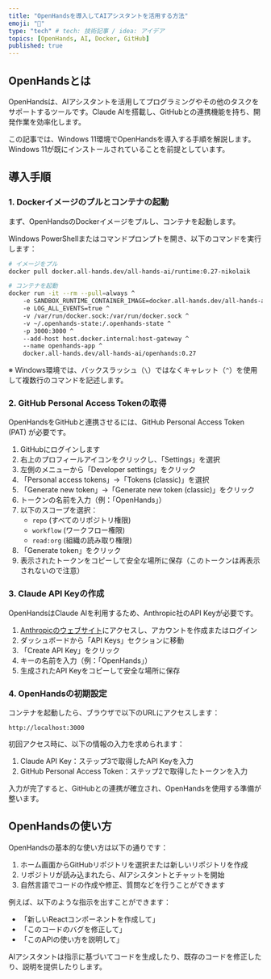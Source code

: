 ```yaml
---
title: "OpenHandsを導入してAIアシスタントを活用する方法"
emoji: "🤖"
type: "tech" # tech: 技術記事 / idea: アイデア
topics: [OpenHands, AI, Docker, GitHub]
published: true
---
```


## OpenHandsとは

OpenHandsは、AIアシスタントを活用してプログラミングやその他のタスクをサポートするツールです。Claude AIを搭載し、GitHubとの連携機能を持ち、開発作業を効率化します。

この記事では、Windows 11環境でOpenHandsを導入する手順を解説します。Windows 11が既にインストールされていることを前提としています。

## 導入手順

### 1. Dockerイメージのプルとコンテナの起動

まず、OpenHandsのDockerイメージをプルし、コンテナを起動します。

Windows PowerShellまたはコマンドプロンプトを開き、以下のコマンドを実行します：

```bash
# イメージをプル
docker pull docker.all-hands.dev/all-hands-ai/runtime:0.27-nikolaik

# コンテナを起動
docker run -it --rm --pull=always ^
    -e SANDBOX_RUNTIME_CONTAINER_IMAGE=docker.all-hands.dev/all-hands-ai/runtime:0.27-nikolaik ^
    -e LOG_ALL_EVENTS=true ^
    -v /var/run/docker.sock:/var/run/docker.sock ^
    -v ~/.openhands-state:/.openhands-state ^
    -p 3000:3000 ^
    --add-host host.docker.internal:host-gateway ^
    --name openhands-app ^
    docker.all-hands.dev/all-hands-ai/openhands:0.27
```

※ Windows環境では、バックスラッシュ（`\`）ではなくキャレット（`^`）を使用して複数行のコマンドを記述します。

### 2. GitHub Personal Access Tokenの取得

OpenHandsをGitHubと連携させるには、GitHub Personal Access Token (PAT) が必要です。

1. GitHubにログインします
2. 右上のプロフィールアイコンをクリックし、「Settings」を選択
3. 左側のメニューから「Developer settings」をクリック
4. 「Personal access tokens」→「Tokens (classic)」を選択
5. 「Generate new token」→「Generate new token (classic)」をクリック
6. トークンの名前を入力（例：「OpenHands」）
7. 以下のスコープを選択：
   - `repo` (すべてのリポジトリ権限)
   - `workflow` (ワークフロー権限)
   - `read:org` (組織の読み取り権限)
8. 「Generate token」をクリック
9. 表示されたトークンをコピーして安全な場所に保存（このトークンは再表示されないので注意）

### 3. Claude API Keyの作成

OpenHandsはClaude AIを利用するため、Anthropic社のAPI Keyが必要です。

1. [Anthropicのウェブサイト](https://www.anthropic.com/)にアクセスし、アカウントを作成またはログイン
2. ダッシュボードから「API Keys」セクションに移動
3. 「Create API Key」をクリック
4. キーの名前を入力（例：「OpenHands」）
5. 生成されたAPI Keyをコピーして安全な場所に保存

### 4. OpenHandsの初期設定

コンテナを起動したら、ブラウザで以下のURLにアクセスします：

```
http://localhost:3000
```

初回アクセス時に、以下の情報の入力を求められます：

1. Claude API Key：ステップ3で取得したAPI Keyを入力
2. GitHub Personal Access Token：ステップ2で取得したトークンを入力

入力が完了すると、GitHubとの連携が確立され、OpenHandsを使用する準備が整います。

## OpenHandsの使い方

OpenHandsの基本的な使い方は以下の通りです：

1. ホーム画面からGitHubリポジトリを選択または新しいリポジトリを作成
2. リポジトリが読み込まれたら、AIアシスタントとチャットを開始
3. 自然言語でコードの作成や修正、質問などを行うことができます

例えば、以下のような指示を出すことができます：

- 「新しいReactコンポーネントを作成して」
- 「このコードのバグを修正して」
- 「このAPIの使い方を説明して」

AIアシスタントは指示に基づいてコードを生成したり、既存のコードを修正したり、説明を提供したりします。

